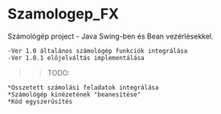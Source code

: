 # Szamologep_FX

Számológép project - Java Swing-ben és Bean vezérlésekkel.

	-Ver 1.0 általános számológép funkciók integrálása
	-Ver 1.0.1 előjelváltás implementálása

>>TODO:

	*Összetett számolási feladatok integrálása
	*Számológép kinézetének "beanesítése"
	*Kód egyszerűsítés  